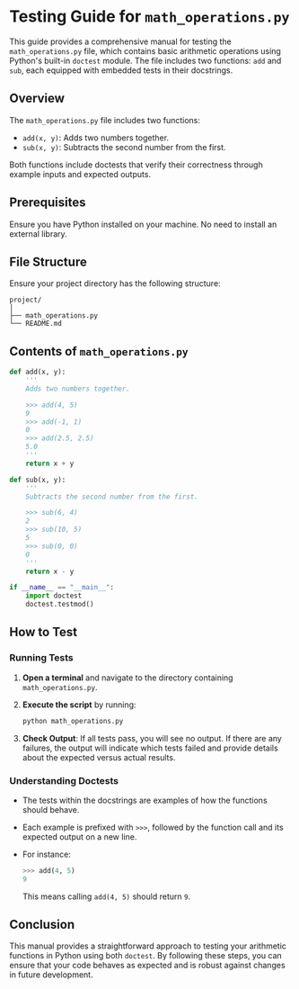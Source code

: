 
# Testing Guide for `math_operations.py`

This guide provides a comprehensive manual for testing the `math_operations.py` file, which contains basic arithmetic operations using Python's built-in `doctest` module. The file includes two functions: `add` and `sub`, each equipped with embedded tests in their docstrings.

## Overview

The `math_operations.py` file includes two functions:

- `add(x, y)`: Adds two numbers together.
- `sub(x, y)`: Subtracts the second number from the first.

Both functions include doctests that verify their correctness through example inputs and expected outputs.

## Prerequisites

Ensure you have Python installed on your machine.
No need to install an external library.

## File Structure

Ensure your project directory has the following structure:

```
project/
│
├── math_operations.py
└── README.md
```

## Contents of `math_operations.py`

```python
def add(x, y):
    '''
    Adds two numbers together.

    >>> add(4, 5)
    9
    >>> add(-1, 1)
    0
    >>> add(2.5, 2.5)
    5.0
    '''
    return x + y

def sub(x, y):
    '''
    Subtracts the second number from the first.

    >>> sub(6, 4)
    2
    >>> sub(10, 5)
    5
    >>> sub(0, 0)
    0
    '''
    return x - y

if __name__ == "__main__":
    import doctest
    doctest.testmod()
```

## How to Test

### Running Tests

1. **Open a terminal** and navigate to the directory containing `math_operations.py`.
2. **Execute the script** by running:

   ```bash
   python math_operations.py
   ```

3. **Check Output**: If all tests pass, you will see no output. If there are any failures, the output will indicate which tests failed and provide details about the expected versus actual results.

### Understanding Doctests

- The tests within the docstrings are examples of how the functions should behave.
- Each example is prefixed with `>>>`, followed by the function call and its expected output on a new line.
- For instance:

   ```python
   >>> add(4, 5)
   9
   ```

   This means calling `add(4, 5)` should return `9`.

## Conclusion

This manual provides a straightforward approach to testing your arithmetic functions in Python using both `doctest`. By following these steps, you can ensure that your code behaves as expected and is robust against changes in future development.
